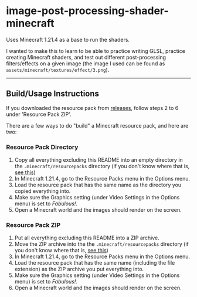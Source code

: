 # image-post-processing-shader-minecraft
Uses Minecraft 1.21.4 as a base to run the shaders.

I wanted to make this to learn to be able to practice writing GLSL, practice creating Minecraft shaders, and test out different post-processing filters/effects on a given image (the image I used can be found as `assets/minecraft/textures/effect/3.png`).

---

## Build/Usage Instructions

If you downloaded the resource pack from [releases](https://github.com/JKSquires/image-post-processing-shader-minecraft/releases), follow steps 2 to 6 under 'Resource Pack ZIP'.

There are a few ways to do "build" a Minecraft resource pack, and here are two:

### Resource Pack Directory

1. Copy all everything excluding this README into an empty directory in the `.minecraft/resourcepacks` directory (if you don't know where that is, [see this](https://minecraft.wiki/w/.minecraft))
2. In Minecraft 1.21.4, go to the Resource Packs menu in the Options menu.
3. Load the resource pack that has the same name as the directory you copied everything into.
4. Make sure the Graphics setting (under Video Settings in the Options menu) is set to *Fabulous!*.
5. Open a Minecraft world and the images should render on the screen.

### Resource Pack ZIP

1. Put all everything excluding this README into a ZIP archive.
2. Move the ZIP archive into the the `.minecraft/resourcepacks` directory (if you don't know where that is, [see this](https://minecraft.wiki/w/.minecraft))
3. In Minecraft 1.21.4, go to the Resource Packs menu in the Options menu.
4. Load the resource pack that has the same name (including the file extension) as the ZIP archive you put everything into.
5. Make sure the Graphics setting (under Video Settings in the Options menu) is set to *Fabulous!*.
6. Open a Minecraft world and the images should render on the screen.
